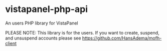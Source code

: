 # vistapanel-php-api
An users PHP library for VistaPanel

PLEASE NOTE: This library is for the users. If you want to create, suspend, and unsuspend accounts please see https://github.com/HansAdema/mofh-client
